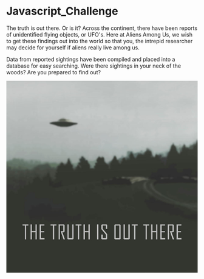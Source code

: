 # Javascript_Challenge
The truth is out there. Or is it? Across the continent, there have been reports of unidentified flying objects, or UFO's. Here at Aliens Among Us, we wish to get these findings out into the world so that you, the intrepid researcher may decide for yourself if aliens really live among us. 

Data from reported sightings have been compiled and placed into a database for easy searching. Were there sightings in your neck of the woods? Are you prepared to find out? 


![TTIOT](static/images/TTIOT.jpg)
